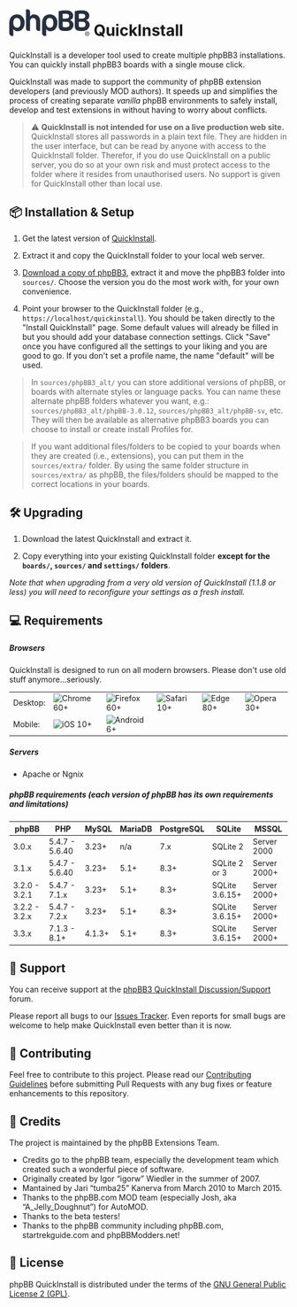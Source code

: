 # <img height="48" width="146" src="style/assets/img/logo_medium_cosmos.svg" alt="phpBB">  QuickInstall

QuickInstall is a developer tool used to create multiple phpBB3 installations. You can quickly install phpBB3 boards with a single mouse click.

QuickInstall was made to support the community of phpBB extension developers (and previously MOD authors). It speeds up and simplifies the process of creating separate *vanilla* phpBB environments to safely install, develop and test extensions in without having to worry about conflicts. 

> ⚠️ **QuickInstall is not intended for use on a live production web site.** QuickInstall stores all passwords in a plain text file. They are hidden in the user interface, but can be read by anyone with access to the QuickInstall folder. Therefor, if you do use QuickInstall on a public server, you do so at your own risk and must protect access to the folder where it resides from unauthorised users. No support is given for QuickInstall other than local use.

## 📦 Installation & Setup
1. Get the latest version of [QuickInstall](https://www.phpbb.com/customise/db/official_tool/phpbb3_quickinstall/).

2. Extract it and copy the QuickInstall folder to your local web server.

3. [Download a copy of phpBB3](https://www.phpbb.com/downloads/), extract it and move the phpBB3 folder into `sources/`. Choose the version you do the most work with, for your own convenience.

4. Point your browser to the QuickInstall folder (e.g., `https://localhost/quickinstall`). You should be taken directly to the "Install QuickInstall" page. Some default values will already be filled in but you should add your database connection settings. Click "Save" once you have configured all the settings to your liking and you are good to go. If you don't set a profile name, the name "default" will be used.

> In `sources/phpBB3_alt/` you can store additional versions of phpBB, or boards with alternate styles or language packs. You can name these alternate phpBB folders whatever you want, e.g.:  `sources/phpBB3_alt/phpBB-3.0.12`, `sources/phpBB3_alt/phpBB-sv`, etc. They will then be available as alternative phpBB3 boards you can choose to install or create install Profiles for.

> If you want additional files/folders to be copied to your boards when they are created (i.e., extensions), you can put them in the `sources/extra/` folder. By using the same folder structure in `sources/extra/` as phpBB, the files/folders should be mapped to the correct locations in your boards.

## 🛠 Upgrading
1. Download the latest QuickInstall and extract it. 

2. Copy everything into your existing QuickInstall folder **except for the `boards/`, `sources/` and `settings/` folders**. 

*Note that when upgrading from a very old version of QuickInstall (1.1.8 or less) you will need to reconfigure your settings as a fresh install.*

## 💻 Requirements

##### Browsers
QuickInstall is designed to run on all modern browsers. Please don't use old stuff anymore...seriously.

|  |  |  |  |  |  |
|-|-|-|-|-|-|
| Desktop: | ![Chrome](https://cdnjs.cloudflare.com/ajax/libs/browser-logos/69.0.4/chrome/chrome_32x32.png) 60+ | ![Firefox](https://cdnjs.cloudflare.com/ajax/libs/browser-logos/69.0.4/firefox/firefox_32x32.png) 60+ | ![Safari](https://cdnjs.cloudflare.com/ajax/libs/browser-logos/69.0.4/safari/safari_32x32.png) 10+ | ![Edge](https://cdnjs.cloudflare.com/ajax/libs/browser-logos/69.0.4/edge/edge_32x32.png) 80+ | ![Opera](https://cdnjs.cloudflare.com/ajax/libs/browser-logos/69.0.4/opera/opera_32x32.png) 30+ |
| Mobile: | ![iOS](https://cdnjs.cloudflare.com/ajax/libs/browser-logos/69.0.4/safari-ios/safari-ios_32x32.png) 10+ | ![Android](https://cdnjs.cloudflare.com/ajax/libs/browser-logos/69.0.4/android-webview/android-webview_32x32.png) 6+ |  |  |  |

##### Servers
- Apache or Ngnix

##### phpBB requirements (each version of phpBB has its own requirements and limitations)
| phpBB          | PHP            | MySQL  | MariaDB | PostgreSQL | SQLite         | MSSQL        |
| -------------- | -------------- |------- |-------- |----------- |--------------- |------------- |
| 3.0.x          | 5.4.7 - 5.6.40 | 3.23+  | n/a     | 7.x        | SQLite 2       | Server 2000  |
| 3.1.x          | 5.4.7 - 5.6.40 | 3.23+  | 5.1+    | 8.3+       | SQLite 2 or 3  | Server 2000+ |
| 3.2.0 - 3.2.1  | 5.4.7 - 7.1.x  | 3.23+  | 5.1+    | 8.3+       | SQLite 3.6.15+ | Server 2000+ |
| 3.2.2 - 3.2.x  | 5.4.7 - 7.2.x  | 3.23+  | 5.1+    | 8.3+       | SQLite 3.6.15+ | Server 2000+ |
| 3.3.x          | 7.1.3 - 8.1+   | 4.1.3+ | 5.1+    | 8.3+       | SQLite 3.6.15+ | Server 2000+ |

## 🐞 Support
You can receive support at the [phpBB3 QuickInstall Discussion/Support](https://www.phpbb.com/customise/db/official_tool/phpbb3_quickinstall/support) forum.

Please report all bugs to our [Issues Tracker](https://github.com/phpbb/quickinstall/issues). Even reports for small bugs are welcome to help make QuickInstall even better than it is now.

## 👋 Contributing
Feel free to contribute to this project. Please read our [Contributing Guidelines](https://github.com/phpbb/quickinstall/blob/master/.github/CONTRIBUTING.md) before submitting Pull Requests with any bug fixes or feature enhancements to this repository.

## 💖 Credits
The project is maintained by the phpBB Extensions Team.
- Credits go to the phpBB team, especially the development team which 
created such a wonderful piece of software.
- Originally created by Igor “igorw” Wiedler in the summer of 2007.
- Mantained by Jari “tumba25” Kanerva from March 2010 to March 2015.
- Thanks to the phpBB.com MOD team (especially Josh, aka “A_Jelly_Doughnut”) for AutoMOD.
- Thanks to the beta testers!
- Thanks to the phpBB community including phpBB.com, startrekguide.com and phpBBModders.net!

## 📜 License
phpBB QuickInstall is distributed under the terms of the [GNU General Public License 2 (GPL)](license.txt).
